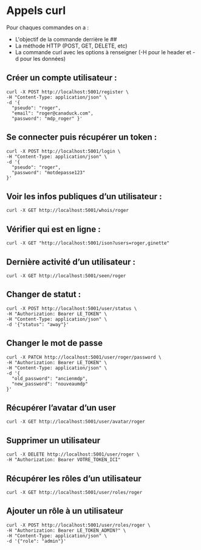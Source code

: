 # Appels curl

Pour chaques commandes on a :
- L'objectif de la commande derrière le ## 
- La méthode HTTP (POST, GET, DELETE, etc) 
- La commande curl avec les options à renseigner (-H pour le header et -d pour les données)

## Créer un compte utilisateur : 

```
curl -X POST http://localhost:5001/register \
-H "Content-Type: application/json" \
-d '{
  "pseudo": "roger",
  "email": "roger@canaduck.com",
  "password": "mdp_roger" }'
  ```




## Se connecter puis récupérer un token :

```
curl -X POST http://localhost:5001/login \
-H "Content-Type: application/json" \
-d '{
  "pseudo": "roger",
  "password": "motdepasse123"
}'
```


## Voir les infos publiques d’un utilisateur : 

```
curl -X GET http://localhost:5001/whois/roger
```

## Vérifier qui est en ligne :
```
curl -X GET "http://localhost:5001/ison?users=roger,ginette"
```

## Dernière activité d’un utilisateur : 
```
curl -X GET http://localhost:5001/seen/roger
```

## Changer de statut :
```
curl -X POST http://localhost:5001/user/status \
-H "Authorization: Bearer LE_TOKEN" \
-H "Content-Type: application/json" \
-d '{"status": "away"}'
```

## Changer le mot de passe
```
curl -X PATCH http://localhost:5001/user/roger/password \
-H "Authorization: Bearer LE_TOKEN" \
-H "Content-Type: application/json" \
-d '{
  "old_password": "ancienmdp",
  "new_password": "nouveaumdp"
}'
```

## Récupérer l’avatar d’un user
```
curl -X GET http://localhost:5001/user/avatar/roger
```

## Supprimer un utilisateur 
```
curl -X DELETE http://localhost:5001/user/roger \
-H "Authorization: Bearer VOTRE_TOKEN_ICI"
```

## Récupérer les rôles d’un utilisateur
```
curl -X GET http://localhost:5001/user/roles/roger
```

## Ajouter un rôle à un utilisateur 
```
curl -X POST http://localhost:5001/user/roles/roger \
-H "Authorization: Bearer LE_TOKEN_ADMIN?" \
-H "Content-Type: application/json" \
-d '{"role": "admin"}'
```
